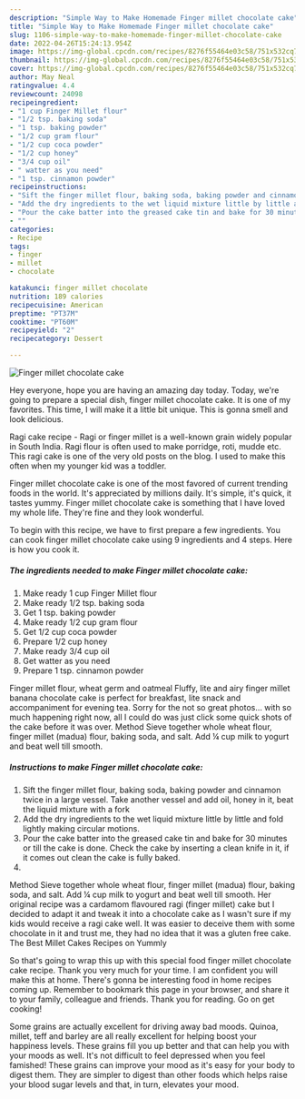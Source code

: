 ```yaml
---
description: "Simple Way to Make Homemade Finger millet chocolate cake"
title: "Simple Way to Make Homemade Finger millet chocolate cake"
slug: 1106-simple-way-to-make-homemade-finger-millet-chocolate-cake
date: 2022-04-26T15:24:13.954Z
image: https://img-global.cpcdn.com/recipes/8276f55464e03c58/751x532cq70/finger-millet-chocolate-cake-recipe-main-photo.jpg
thumbnail: https://img-global.cpcdn.com/recipes/8276f55464e03c58/751x532cq70/finger-millet-chocolate-cake-recipe-main-photo.jpg
cover: https://img-global.cpcdn.com/recipes/8276f55464e03c58/751x532cq70/finger-millet-chocolate-cake-recipe-main-photo.jpg
author: May Neal
ratingvalue: 4.4
reviewcount: 24098
recipeingredient:
- "1 cup Finger Millet flour"
- "1/2 tsp. baking soda"
- "1 tsp. baking powder"
- "1/2 cup gram flour"
- "1/2 cup coca powder"
- "1/2 cup honey"
- "3/4 cup oil"
- " watter as you need"
- "1 tsp. cinnamon powder"
recipeinstructions:
- "Sift the finger millet flour, baking soda, baking powder and cinnamon twice in a large vessel. Take another vessel and add oil, honey in it, beat the liquid mixture with a fork"
- "Add the dry ingredients to the wet liquid mixture little by little and fold lightly making circular motions."
- "Pour the cake batter into the greased cake tin and bake for 30 minutes or till the cake is done. Check the cake by inserting a clean knife in it, if it comes out clean the cake is fully baked."
- ""
categories:
- Recipe
tags:
- finger
- millet
- chocolate

katakunci: finger millet chocolate 
nutrition: 189 calories
recipecuisine: American
preptime: "PT37M"
cooktime: "PT60M"
recipeyield: "2"
recipecategory: Dessert

---
```



![Finger millet chocolate cake](https://img-global.cpcdn.com/recipes/8276f55464e03c58/751x532cq70/finger-millet-chocolate-cake-recipe-main-photo.jpg)

Hey everyone, hope you are having an amazing day today. Today, we're going to prepare a special dish, finger millet chocolate cake. It is one of my favorites. This time, I will make it a little bit unique. This is gonna smell and look delicious.

Ragi cake recipe - Ragi or finger millet is a well-known grain widely popular in South India. Ragi flour is often used to make porridge, roti, mudde etc. This ragi cake is one of the very old posts on the blog. I used to make this often when my younger kid was a toddler.

Finger millet chocolate cake is one of the most favored of current trending foods in the world. It's appreciated by millions daily. It's simple, it's quick, it tastes yummy. Finger millet chocolate cake is something that I have loved my whole life. They're fine and they look wonderful.


To begin with this recipe, we have to first prepare a few ingredients. You can cook finger millet chocolate cake using 9 ingredients and 4 steps. Here is how you cook it.

<!--inarticleads1-->

##### The ingredients needed to make Finger millet chocolate cake:

1. Make ready 1 cup Finger Millet flour
1. Make ready 1/2 tsp. baking soda
1. Get 1 tsp. baking powder
1. Make ready 1/2 cup gram flour
1. Get 1/2 cup coca powder
1. Prepare 1/2 cup honey
1. Make ready 3/4 cup oil
1. Get  watter as you need
1. Prepare 1 tsp. cinnamon powder


Finger millet flour, wheat germ and oatmeal Fluffy, lite and airy finger millet banana chocolate cake is perfect for breakfast, lite snack and accompaniment for evening tea. Sorry for the not so great photos… with so much happening right now, all I could do was just click some quick shots of the cake before it was over. Method Sieve together whole wheat flour, finger millet (madua) flour, baking soda, and salt. Add ¼ cup milk to yogurt and beat well till smooth. 

<!--inarticleads2-->

##### Instructions to make Finger millet chocolate cake:

1. Sift the finger millet flour, baking soda, baking powder and cinnamon twice in a large vessel. Take another vessel and add oil, honey in it, beat the liquid mixture with a fork
1. Add the dry ingredients to the wet liquid mixture little by little and fold lightly making circular motions.
1. Pour the cake batter into the greased cake tin and bake for 30 minutes or till the cake is done. Check the cake by inserting a clean knife in it, if it comes out clean the cake is fully baked.
1. 


Method Sieve together whole wheat flour, finger millet (madua) flour, baking soda, and salt. Add ¼ cup milk to yogurt and beat well till smooth. Her original recipe was a cardamom flavoured ragi (finger millet) cake but I decided to adapt it and tweak it into a chocolate cake as I wasn&#39;t sure if my kids would receive a ragi cake well. It was easier to deceive them with some chocolate in it and trust me, they had no idea that it was a gluten free cake. The Best Millet Cakes Recipes on Yummly 

So that's going to wrap this up with this special food finger millet chocolate cake recipe. Thank you very much for your time. I am confident you will make this at home. There's gonna be interesting food in home recipes coming up. Remember to bookmark this page in your browser, and share it to your family, colleague and friends. Thank you for reading. Go on get cooking!

Some grains are actually excellent for driving away bad moods. Quinoa, millet, teff and barley are all really excellent for helping boost your happiness levels. These grains fill you up better and that can help you with your moods as well. It's not difficult to feel depressed when you feel famished! These grains can improve your mood as it's easy for your body to digest them. They are simpler to digest than other foods which helps raise your blood sugar levels and that, in turn, elevates your mood.

